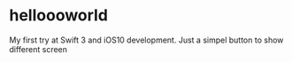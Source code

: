 # helloooworld
My first try at Swift 3 and iOS10 development. Just a simpel button to show different screen 
